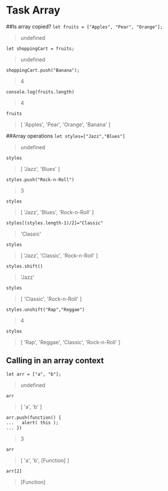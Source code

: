 # Task Array

##Is array copied?
`let fruits = ["Apples", "Pear", "Orange"];`
> undefined

`let shoppingCart = fruits;`
> undefined

`shoppingCart.push("Banana");`
> 4

`console.log(fruits.length)`
> 4

`fruits`
> [ 'Apples', 'Pear', 'Orange', 'Banana' ]

##Array operations
`let styles=["Jazz","Blues"]`
>undefined

`styles`
>[ 'Jazz', 'Blues' ]

`styles.push("Rock-n-Roll")`
>3

`styles`
>[ 'Jazz', 'Blues', 'Rock-n-Roll' ]

`styles[(styles.length-1)/2]="Classic"`
>'Classic'

`styles`
>[ 'Jazz', 'Classic', 'Rock-n-Roll' ]

`styles.shift()`
>'Jazz'

`styles`
>[ 'Classic', 'Rock-n-Roll' ]

`styles.unshift("Rap","Reggae")`
>4

`styles`
>[ 'Rap', 'Reggae', 'Classic', 'Rock-n-Roll' ]

## Calling in an array context

`let arr = ["a", "b"];`
>undefined

`arr`
>[ 'a', 'b' ]

```
arr.push(function() {
...   alert( this );
... })
```
>3

`arr`
>[ 'a', 'b', [Function] ]

`arr[2]`
>[Function]